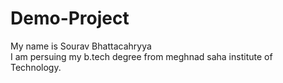 # Demo-Project
My name is Sourav Bhattacahryya
<br>
I am persuing my b.tech degree from meghnad saha institute of Technology.
